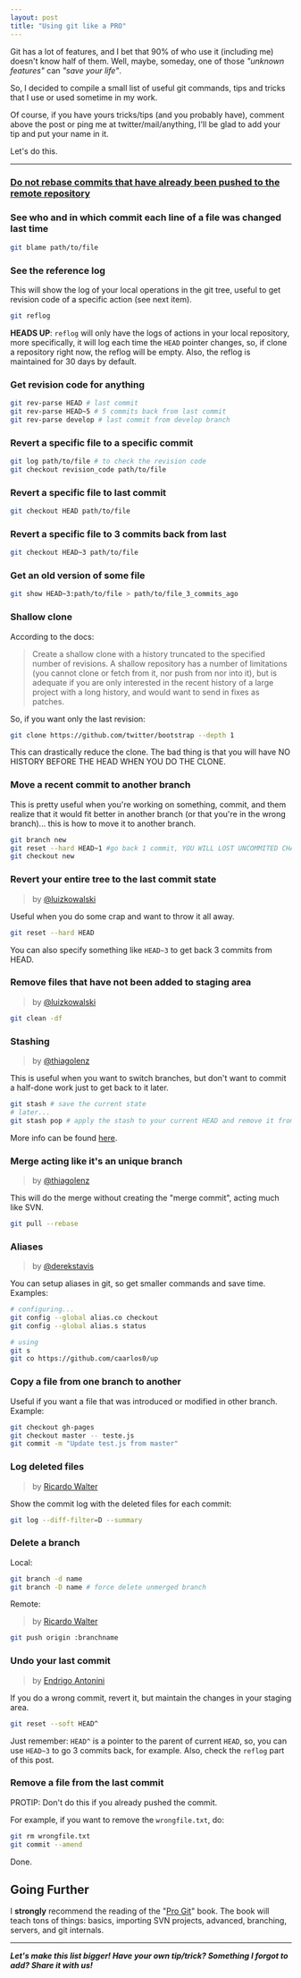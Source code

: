 ```yaml
---
layout: post
title: "Using git like a PRO"
---
```


Git has a lot of features, and I bet that 90% of who use it (including me)
doesn't know half of them. Well, maybe, someday, one of those _"unknown features"_
can _"save your life"_.

So, I decided to compile a small list of useful git commands, tips and tricks
that I use or used sometime in my work.

Of course, if you have yours tricks/tips (and you probably have), comment above
the post or ping me at twitter/mail/anything, I'll be glad to add your tip and
put your name in it.

Let's do this.

----------

### [Do not rebase commits that have already been pushed to the remote repository](http://git-scm.com/book/en/Git-Branching-Rebasing#The-Perils-of-Rebasing)


### See who and in which commit each line of a file was changed last time

```bash
git blame path/to/file
```

### See the reference log

This will show the log of your local operations in the git tree, useful to get
revision code of a specific action (see next item).

```bash
git reflog
```

**HEADS UP**: `reflog` will only have the logs of actions in your local repository,
more specifically, it will log each time the `HEAD` pointer changes, so, if clone
a repository right now, the reflog will be empty. Also, the reflog is maintained
for 30 days by default.


### Get revision code for anything

```bash
git rev-parse HEAD # last commit
git rev-parse HEAD~5 # 5 commits back from last commit
git rev-parse develop # last commit from develop branch
```

### Revert a specific file to a specific commit

```bash
git log path/to/file # to check the revision code
git checkout revision_code path/to/file
```

### Revert a specific file to last commit

```bash
git checkout HEAD path/to/file
```

### Revert a specific file to 3 commits back from last

```bash
git checkout HEAD~3 path/to/file
```

### Get an old version of some file

```bash
git show HEAD~3:path/to/file > path/to/file_3_commits_ago
```

### Shallow clone

According to the docs:

> Create a shallow clone with a history truncated to the specified number of
revisions. A shallow repository has a number of limitations (you cannot clone
or fetch from it, nor push from nor into it), but is adequate if you are only
interested in the recent history of a large project with a long history, and
would want to send in fixes as patches.

So, if you want only the last revision:

```bash
git clone https://github.com/twitter/bootstrap --depth 1
```

This can drastically reduce the clone. The bad thing is that you will have NO
HISTORY BEFORE THE HEAD WHEN YOU DO THE CLONE.

### Move a recent commit to another branch

This is pretty useful when you're working on something, commit, and them
realize that it would fit better in another branch (or that you're in the
wrong branch)... this is how to move it to another branch.

```bash
git branch new
git reset --hard HEAD~1 #go back 1 commit, YOU WILL LOST UNCOMMITED CHANGES
git checkout new
```

### Revert your entire tree to the last commit state
> by [@luizkowalski](https://github.com/luizkowalski)

Useful when you do some crap and want to throw it all away.

```bash
git reset --hard HEAD
```

You can also specify something like `HEAD~3` to get back 3 commits from HEAD.


### Remove files that have not been added to staging area
> by [@luizkowalski](https://github.com/luizkowalski)

```bash
git clean -df
```


### Stashing

> by [@thiagolenz](https://github.com/thiagolenz)

This is useful when you want to switch branches, but don't want to commit a
half-done work just to get back to it later.

```bash
git stash # save the current state
# later...
git stash pop # apply the stash to your current HEAD and remove it from your stack.
```

More info can be found [here](http://git-scm.com/book/en/Git-Tools-Stashing).

### Merge acting like it's an unique branch

> by [@thiagolenz](https://github.com/thiagolenz)

This will do the merge without creating the "merge commit", acting
much like SVN.

```bash
git pull --rebase
```

### Aliases

> by [@derekstavis](https://github.com/derekstavis)

You can setup aliases in git, so get smaller commands and save time. Examples:

```bash
# configuring...
git config --global alias.co checkout
git config --global alias.s status

# using
git s
git co https://github.com/caarlos0/up
```

### Copy a file from one branch to another

Useful if you want a file that was introduced or modified in other branch. Example:

```bash
git checkout gh-pages
git checkout master -- teste.js
git commit -m "Update test.js from master"
```

### Log deleted files

> by [Ricardo Walter](https://twitter.com/ricardo_walter)

Show the commit log with the deleted files for each commit:

```bash
git log --diff-filter=D --summary
```

### Delete a branch

Local:

```bash
git branch -d name
git branch -D name # force delete unmerged branch
```

Remote:

> by [Ricardo Walter](https://twitter.com/ricardo_walter)

```bash
git push origin :branchname
```

### Undo your last commit

> by [Endrigo Antonini](https://github.com/antonini)

If you do a wrong commit, revert it, but maintain the changes in your staging
area.

```bash
git reset --soft HEAD^
```

Just remember: `HEAD^` is a pointer to the parent of current `HEAD`, so, you
can use `HEAD~3` to go 3 commits back, for example. Also, check the `reflog`
part of this post.

### Remove a file from the last commit

PROTIP: Don't do this if you already pushed the commit.

For example, if you want to remove the `wrongfile.txt`, do:

```bash
git rm wrongfile.txt
git commit --amend
```

Done.

## Going Further

I **strongly** recommend the reading of the "[Pro Git][book]" book. The book
will teach tons of things: basics, importing SVN projects, advanced,
branching, servers, and git internals.

[book]: http://amzn.to/15EiEwD

---

***Let's make this list bigger! Have your own tip/trick? Something I forgot to add?
Share it with us!***
